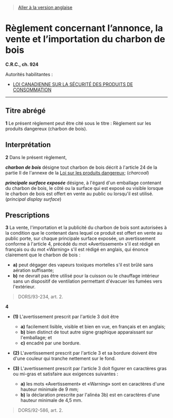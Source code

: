 > [Aller à la version anglaise](/en/Regulations/Consolidated%20Regulations%20of%20Canada/901-1000/C.R.C.,%20c.%20924.md)

# Règlement concernant l’annonce, la vente et l’importation du charbon de bois

**C.R.C., ch. 924**

Autorités habilitantes : 
- [LOI CANADIENNE SUR LA SÉCURITÉ DES PRODUITS DE CONSOMMATION](/fr/Lois/Lois%20du%20Canada/2010/ch.%2021.md)

----------



## Titre abrégé


**1** Le présent règlement peut être cité sous le titre : Règlement sur les produits dangereux (charbon de bois).




## Interprétation


**2** Dans le présent règlement,

***charbon de bois*** désigne tout charbon de bois décrit à l'article 24 de la partie II de l'annexe de la [Loi sur les produits dangereux](/fr/Lois/Lois%20révisées%20du%20Canada/H/H-3.md); (*charcoal*)

***principale surface exposée*** désigne, à l'égard d'un emballage contenant du charbon de bois, le côté ou la surface qui est exposé ou visible lorsque le charbon de bois est offert en vente au public ou lorsqu'il est utilisé. (*principal display surface*)




## Prescriptions


**3** La vente, l'importation et la publicité du charbon de bois sont autorisées à la condition que le contenant dans lequel ce produit est offert en vente au public porte, sur chaque principale surface exposée, un avertissement conforme à l'article 4, précédé du mot «Avertissement» s'il est rédigé en français ou du mot «Warning» s'il est rédigé en anglais, qui énonce clairement que le charbon de bois :
- **a)** peut dégager des vapeurs toxiques mortelles s'il est brûlé sans aération suffisante;
- **b)** ne devrait pas être utilisé pour la cuisson ou le chauffage intérieur sans un dispositif de ventilation permettant d'évacuer les fumées vers l'extérieur.
> DORS/93-234, art. 2.




**4** 

- **(1)** L'avertissement prescrit par l'article 3 doit être
	- **a)** facilement lisible, visible et bien en vue, en français et en anglais;
	- **b)** bien distinct de tout autre signe graphique apparaissant sur l'emballage; et
	- **c)** encadré par une bordure.

- **(2)** L'avertissement prescrit par l'article 3 et sa bordure doivent être d'une couleur qui tranche nettement sur le fond.

- **(3)** L'avertissement prescrit par l'article 3 doit figurer en caractères gras ou mi-gras et satisfaire aux exigences suivantes :
	- **a)** les mots «Avertissement» et «Warning» sont en caractères d'une hauteur minimale de 9 mm;
	- **b)** la déclaration prescrite par l'alinéa 3b) est en caractères d'une hauteur minimale de 4,5 mm.
> DORS/92-586, art. 2.



